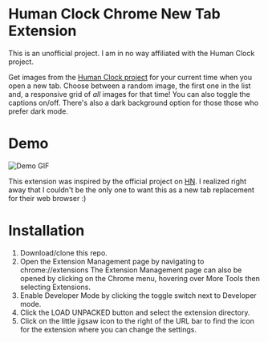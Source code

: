 # Human Clock Chrome New Tab Extension
This is an unofficial project. I am in no way affiliated with the Human Clock project.

Get images from the [Human Clock project](https://www.humanclock.com/) for your current time when you open a new tab. Choose between a random image, the first one in the list and, a responsive grid of *all* images for that time! You can also toggle the captions on/off. There's also a dark background option for those those who prefer dark mode.
# Demo
![Demo GIF](demo.gif)

This extension was inspired by the official project on [HN](https://news.ycombinator.com/item?id=25411997). I realized right away that I couldn't be the only one to want this as a new tab replacement for their web browser :)

# Installation
1. Download/clone this repo.
2. Open the Extension Management page by navigating to chrome://extensions The Extension Management page can also be opened by clicking on the Chrome menu, hovering over More Tools then selecting Extensions.
3. Enable Developer Mode by clicking the toggle switch next to Developer mode.
4. Click the LOAD UNPACKED button and select the extension directory.
5. Click on the little jigsaw icon to the right of the URL bar to find the icon for the extension where you can change the settings.
